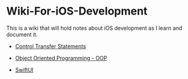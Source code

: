 # Wiki-For-iOS-Development
This is a wiki that will hold notes about iOS development as I learn and document it. 

* [Control Transfer Statements](../../wiki/Control-Transfer-Statements)

* [Object Oriented Programming - OOP](https://github.com/jbird84/Wiki-For-iOS-Development/wiki/Object-Oriented-Programming-(OOP))

* [SwiftUI]()

